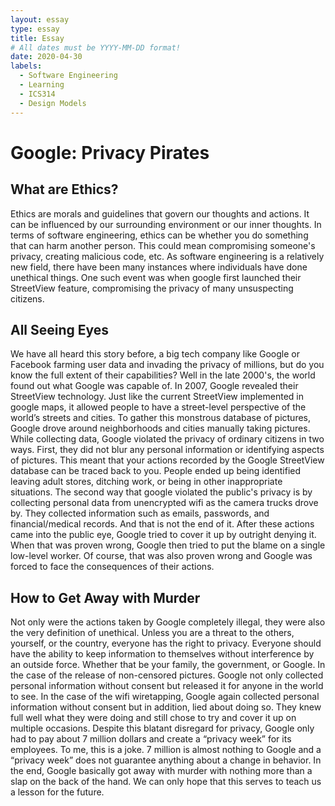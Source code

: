 ```yaml
---
layout: essay
type: essay
title: Essay
# All dates must be YYYY-MM-DD format!
date: 2020-04-30
labels:
  - Software Engineering
  - Learning
  - ICS314
  - Design Models
---
```

# Google: Privacy Pirates
## What are Ethics?

Ethics are morals and guidelines that govern our thoughts and actions.  It can be influenced by our surrounding environment or our inner thoughts.  In terms of software engineering, ethics can be whether you do something that can harm another person.  This could mean compromising someone's privacy, creating malicious code, etc.  As software engineering is a relatively new field, there have been many instances where individuals have done unethical things.  One such event was when google first launched their StreetView feature, compromising the privacy of many unsuspecting citizens.

## All Seeing Eyes
We have all heard this story before, a big tech company like Google or Facebook farming user data and invading the privacy of millions, but do you know the full extent of their capabilities?  Well in the late 2000's, the world found out what Google was capable of.  In 2007, Google revealed their StreetView technology.  Just like the current StreetView implemented in google maps, it allowed people to have a street-level perspective of the world’s streets and cities.  To gather this monstrous database of pictures, Google drove around neighborhoods and cities manually taking pictures.  While collecting data, Google violated the privacy of ordinary citizens in two ways.  First, they did not blur any personal information or identifying aspects of pictures.  This meant that your actions recorded by the Google StreetView database can be traced back to you.  People ended up being identified leaving adult stores, ditching work, or being in other inappropriate situations.  The second way that google violated the public's privacy is by collecting personal data from unencrypted wifi as the camera trucks drove by.  They collected information such as emails, passwords, and financial/medical records.  And that is not the end of it.  After these actions came into the public eye, Google tried to cover it up by outright denying it.  When that was proven wrong, Google then tried to put the blame on a single low-level worker.  Of course, that was also proven wrong and Google was forced to face the consequences of their actions.
 
## How to Get Away with Murder
Not only were the actions taken by Google completely illegal, they were also the very definition of unethical.  Unless you are a threat to the others, yourself, or the country, everyone has the right to privacy.  Everyone should have the ability to keep information to themselves without interference by an outside force.  Whether that be your family, the government, or Google.  In the case of the release of non-censored pictures.  Google not only collected personal information without consent but released it for anyone in the world to see.  In the case of the wifi wiretapping, Google again collected personal information without consent but in addition, lied about doing so.  They knew full well what they were doing and still chose to try and cover it up on multiple occasions.  Despite this blatant disregard for privacy, Google only had to pay about 7 million dollars and create a “privacy week” for its employees.  To me, this is a joke.  7 million is almost nothing to Google and a “privacy week” does not guarantee anything about a change in behavior.  In the end, Google basically got away with murder with nothing more than a slap on the back of the hand.  We can only hope that this serves to teach us a lesson for the future.

